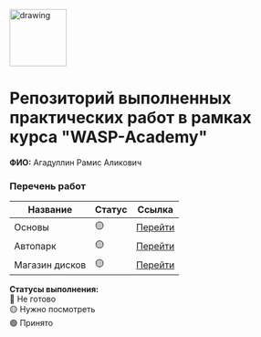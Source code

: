 <a href="https://wasp-academy.com"><img src="https://wasp-academy.com/Resources/wasp-logo.png" alt="drawing" width="100"/></a>

# Репозиторий выполненных практических работ в рамках курса "WASP-Academy"
**ФИО:** Агадуллин Рамис Аликович
 
### Перечень работ

Название          | Статус | Ссылка
------------------|--------|--------
Основы            | 🟡    | <a href="https://github.com/fiafob/wasp_academy/tree/master/dz1/dz1">Перейти</a>
Автопарк          | 🟡    | <a href="https://github.com/fiafob/wasp_academy/tree/master/Autopark">Перейти</a>
Магазин дисков    | 🟡    | <a href="https://github.com/fiafob/wasp_academy/tree/master/MusicStore">Перейти</a>


**Статусы выполнения:** <br>
🔴 Не готово <br>
🟡 Нужно посмотреть <br>
🟢 Принято <br>
